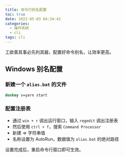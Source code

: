 ```yaml
---
title: 命令行别名配置
toc: true
date: 2022-05-03 04:34:42
categories:
  - 操作系统
  - cli
tags: cli
---
```


工欲善其事必先利其器，配置好命令别名，让效率更高。

<!-- more -->

## Windows 别名配置

### 新建一个 `alias.bat` 的文件

```bat
doskey s=yarn start
```

### 配置注册表

- 通过 `win + r` 调出运行窗口，输入 `regedit` 调出注册表
- 然后使用 `ctrl + f`，搜索 `Command Processor`
- 新建 => 字符串值
- 名称设置为 AutoRun，数据值为 `alias.bat` 的绝对路径

设置完成后，重启命令行窗口即可生效。
